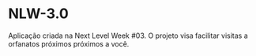 # NLW-3.0
Aplicação criada na Next Level Week #03. O projeto visa facilitar visitas a orfanatos próximos próximos a você. 
